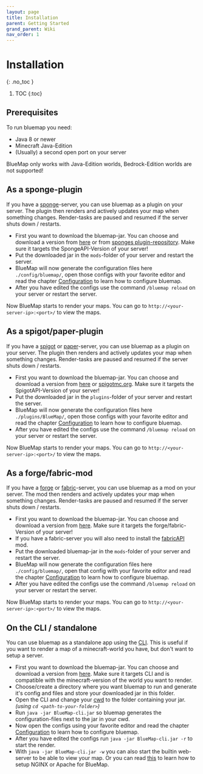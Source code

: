 ```yaml
---
layout: page
title: Installation
parent: Getting Started
grand_parent: Wiki
nav_order: 1
---
```


# Installation
{: .no_toc }

1. TOC
{:toc}

## Prerequisites
To run bluemap you need:
- Java 8 or newer
- Minecraft Java-Edition
- (Usually) a second open port on your server

BlueMap only works with Java-Edition worlds, Bedrock-Edition worlds are not supported!

## As a sponge-plugin
If you have a [sponge](https://www.spongepowered.org/)-server, you can use bluemap as a plugin on your server. 
The plugin then renders and actively updates your map when something changes. 
Render-tasks are paused and resumed if the server shuts down / restarts.

- First you want to download the bluemap-jar. You can choose and download a version 
  from [here](https://github.com/BlueMap-Minecraft/BlueMap/releases) or from 
  [sponges plugin-repository](https://ore.spongepowered.org/Blue/BlueMap). 
  Make sure it targets the SpongeAPI-Version of your server!
- Put the downloaded jar in the `mods`-folder of your server and restart the server.
- BlueMap will now generate the configuration files here `./config/bluemap/`, open those configs with your 
  favorite editor and read the chapter [Configuration]({{site.baseurl}}/wiki/getting-started/Configuration) to learn how to configure 
  bluemap.
- After you have edited the configs use the command `/bluemap reload` on your server or restart the server.

Now BlueMap starts to render your maps. You can go to `http://<your-server-ip>:<port>/` to view the maps.

## As a spigot/paper-plugin
If you have a [spigot](https://www.spigotmc.org/) or [paper](https://papermc.io/)-server, 
you can use bluemap as a plugin on your server. The plugin then renders and actively updates your map when something 
changes. Render-tasks are paused and resumed if the server shuts down / restarts.

- First you want to download the bluemap-jar. You can choose and download a version from 
  [here](https://github.com/BlueMap-Minecraft/BlueMap/releases) or
  [spigotmc.org](https://www.spigotmc.org/resources/bluemap.83557/).
  Make sure it targets the SpigotAPI-Version of your server!
- Put the downloaded jar in the `plugins`-folder of your server and restart the server.
- BlueMap will now generate the configuration files here `./plugins/BlueMap/`, open those configs with your favorite 
  editor and read the chapter [Configuration]({{site.baseurl}}/wiki/getting-started/Configuration) to learn how to configure bluemap.
- After you have edited the configs use the command `/bluemap reload` on your server or restart the server.

Now BlueMap starts to render your maps. You can go to `http://<your-server-ip>:<port>/` to view the maps.

## As a forge/fabric-mod
If you have a [forge](https://minecraftforge.net/) or [fabric](https://fabricmc.net/)-server, you can use bluemap as a 
mod on your server. The mod then renders and actively updates your map when something changes. 
Render-tasks are paused and resumed if the server shuts down / restarts.

- First you want to download the bluemap-jar. You can choose and download a version from 
  [here](https://github.com/BlueMap-Minecraft/BlueMap/releases). 
  Make sure it targets the forge/fabric-Version of your server!
- If you have a fabric-server you will also need to install the 
  [fabricAPI](https://www.curseforge.com/minecraft/mc-mods/fabric-api) mod.
- Put the downloaded bluemap-jar in the `mods`-folder of your server and restart the server.
- BlueMap will now generate the configuration files here `./config/bluemap/`, open that config with your 
  favorite editor and read the chapter [Configuration]({{site.baseurl}}/wiki/getting-started/Configuration) to learn how to 
  configure bluemap.
- After you have edited the configs use the command `/bluemap reload` on your server or restart the server.

Now BlueMap starts to render your maps. You can go to `http://<your-server-ip>:<port>/` to view the maps.

## On the CLI / standalone
You can use bluemap as a standalone app using the [CLI](https://en.wikipedia.org/wiki/Command-line_interface). 
This is useful if you want to render a map of a minecraft-world you have, but don't want to setup a server.

- First you want to download the bluemap-jar. You can choose and download a version from 
  [here](https://github.com/BlueMap-Minecraft/BlueMap/releases). Make sure it targets CLI and is compatible with the 
  minecraft-version of the world you want to render.
- Choose/create a directory where you want bluemap to run and generate it's config and files and store your 
  downloaded jar in this folder.
- Open the CLI and change your [cwd](https://en.wikipedia.org/wiki/Working_directory) to the folder containing 
  your jar. *(using `cd <path-to-your-folder>`)*
- Run `java -jar BlueMap-cli.jar` so bluemap generates the configuration-files next to the jar in your cwd.
- Now open the configs using your favorite editor and read the chapter 
  [Configuration]({{site.baseurl}}/wiki/getting-started/Configuration) to learn how to configure bluemap.
- After you have edited the configs run `java -jar BlueMap-cli.jar -r` to start the render.
- With `java -jar BlueMap-cli.jar -w` you can also start the builtin web-server to be able to view your map. 
  Or you can read [this]({{site.baseurl}}/wiki/webserver/ExternalWebservers) to learn how to setup NGINX or 
  Apache for BlueMap.
